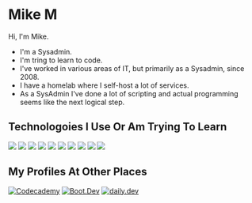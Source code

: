 # Mike M

Hi, I'm Mike.
* I'm a Sysadmin.
* I'm tring to learn to code.
* I've worked in various areas of IT, but primarily as a Sysadmin, since 2008.
* I have a homelab where I self-host a lot of services.
* As a SysAdmin I've done a lot of scripting and actual programming seems like the next logical step.

## Technologoies I Use Or Am Trying To Learn

![](https://img.shields.io/badge/PowerShell-5391FE?style=for-the-badge&logo=powershell&logoColor=white)
![](https://img.shields.io/badge/HTML5-E34F26?style=for-the-badge&logo=html5&logoColor=white)
![](https://img.shields.io/badge/CSS-663399?style=for-the-badge&logo=css&logoColor=white)
![](https://img.shields.io/badge/JavaScript-F7DF1E?style=for-the-badge&logo=javascript&logoColor=white)
![](https://img.shields.io/badge/Python-3776AB?style=for-the-badge&logo=python&logoColor=white)
![](https://img.shields.io/badge/Go-00ADD8?style=for-the-badge&logo=go&logoColor=white)
![](https://img.shields.io/badge/Docker-2496ED?style=for-the-badge&logo=docker&logoColor=white)
![](https://img.shields.io/badge/VSCodium-2F80ED?style=for-the-badge&logo=vscodium&logoColor=white)
![](https://img.shields.io/badge/Git-F05032?style=for-the-badge&logo=git&logoColor=white)
![](https://img.shields.io/badge/Markdown-F71A4A?style=for-the-badge&logo=markdown&logoColor=white)

## My Profiles At Other Places

[![Codecademy](https://img.shields.io/badge/Codecademy-FFF0E5?style=for-the-badge&logo=codecademy&logoColor=1F243A)](https://www.codecademy.com/profiles/mmert9008)
[![Boot.Dev](https://img.shields.io/badge/Boot.Dev-191C28?style=for-the-badge)](https://www.boot.dev/u/0xmertsec)
[![daily.dev](https://img.shields.io/badge/daily.dev-CE3DF3?style=for-the-badge&logo=daily.dev&logoColor=white)](https://app.daily.dev/mikem21)
